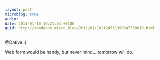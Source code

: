 ```yaml
---
layout: post
microblog: true
audio: 
date: 2011-01-10 19:21:53 +0100
guid: http://samdeane.micro.blog/2011/01/10/t24531390347350016.html
---
```

@Dative :) 

Web form would be handy, but never mind... tomorrow will do.
